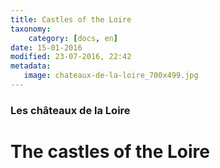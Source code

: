 ```yaml
---
title: Castles of the Loire
taxonomy:
    category: [docs, en]
date: 15-01-2016
modified: 23-07-2016, 22:42
metadata:
   image: chateaux-de-la-loire_700x499.jpg
---
```

### Les châteaux de la Loire

# The castles of the Loire